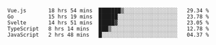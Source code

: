 <!--START_SECTION:waka-->
```text
Vue.js       18 hrs 54 mins  ███████▒░░░░░░░░░░░░░░░░░   29.34 % 
Go           15 hrs 19 mins  ██████░░░░░░░░░░░░░░░░░░░   23.78 % 
Svelte       14 hrs 51 mins  █████▓░░░░░░░░░░░░░░░░░░░   23.05 % 
TypeScript   8 hrs 14 mins   ███▒░░░░░░░░░░░░░░░░░░░░░   12.78 % 
JavaScript   2 hrs 48 mins   █░░░░░░░░░░░░░░░░░░░░░░░░   04.37 % 
```
<!--END_SECTION:waka-->
